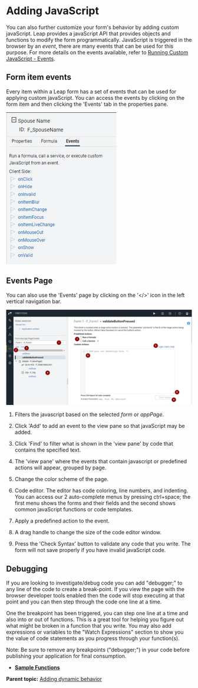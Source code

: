 # Adding JavaScript

You can also further customize your form's behavior by adding custom javaScript.  Leap provides a javaScript API that provides objects and functions to modify the form programmatically.  JavaScript is triggered in the browser by an *event*, there are many events that can be used for this purpose.  For more details on the events available, refer to [Running Custom JavaScript - Events](ref_jsapi_running_custom_js_events.md).

## Form item events

Every item within a Leap form has a set of events that can be used for applying custom javaScript.  You can access the events by clicking on the form item and then clicking the 'Events' tab in the properties pane.

![An image of a field's properties pane showing the applicable events](graphics/js_field_properties_events.png)


## Events Page

You can also use the 'Events' page by clicking on the '</>' icon in the left vertical navigation bar.

![An image of the events page and all of its parts](graphics/js_events_page_breakdown.png)

1. Filters the javascript based on the selected *form* or *appPage*.

2. Click 'Add' to add an event to the view pane so that javaScript may be added.

3. Click 'Find' to filter what is shown in the 'view pane' by code that contains the specified text.

4. The 'view pane' where the events that contain javascript or predefined actions will appear, grouped by page.

5. Change the color scheme of the page.

6. Code editor.  The editor has code coloring, line numbers, and indenting.  You can access our 2 auto-complete menus by pressing ctrl+space; the first menu shows the forms and their fields and the second shows common javaScript functions or code templates.

7. Apply a predefined action to the event.

8. A drag handle to change the size of the code editor window.

9. Press the 'Check Syntax' button to validate any code that you write.  The form will not save properly if you have invalid javaScript code.

## Debugging

If you are looking to investigate/debug code you can add "debugger;" to any line of the code to create a break-point.  If you view the page with the browser developer tools enabled then the code will stop executing at that point and you can then step through the code one line at a time.

One the breakpoint has been triggered, you can step one line at a time and also into or out of functions.  This is a great tool for helping you figure out what might be broken in a function that you write.  You may also add expressions or variables to the "Watch Expressions" section to show you the value of code statements as you progress through your function(s).

Note: Be sure to remove any breakpoints ("debugger;") in your code before publishing your application for final consumption.

- **[Sample Functions](js_sample_functions.md)**

**Parent topic:** [Adding dynamic behavior](cr_adding_dynamic_behavior.md)